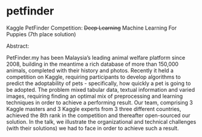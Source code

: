 # petfinder

Kaggle PetFinder Competition: ~~Deep Learning~~ Machine Learning For Puppies (7th place solution)

Abstract:

PetFinder.my has been Malaysia’s leading animal welfare platform since 2008, building in the meantime a rich database of more than 150,000 animals, completed with their history and photos. Recently it held a competition on Kaggle, requiring participants to develop algorithms to predict the adoptability of pets - specifically, how quickly a pet is going to be adopted. The problem mixed tabular data, textual information and varied images, requiring finding an optimal mix of preprocessing and learning techniques in order to achieve a performing result. Our team, comprising 3 Kaggle masters and 3 Kaggle experts from 3 three different countries, achieved the 8th rank in the competition and thereafter open-sourced our solution. In the talk, we illustrate the organizational and technical challenges (with their solutions) we had to face in order to achieve such a result.
